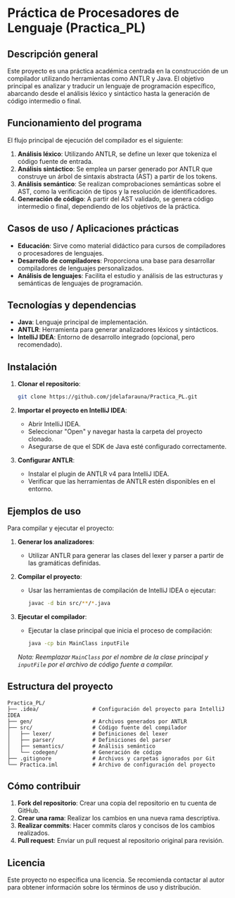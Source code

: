 # Práctica de Procesadores de Lenguaje (Practica_PL)

## Descripción general

Este proyecto es una práctica académica centrada en la construcción de un compilador utilizando herramientas como ANTLR y Java. El objetivo principal es analizar y traducir un lenguaje de programación específico, abarcando desde el análisis léxico y sintáctico hasta la generación de código intermedio o final.

## Funcionamiento del programa

El flujo principal de ejecución del compilador es el siguiente:

1. **Análisis léxico**: Utilizando ANTLR, se define un lexer que tokeniza el código fuente de entrada.
2. **Análisis sintáctico**: Se emplea un parser generado por ANTLR que construye un árbol de sintaxis abstracta (AST) a partir de los tokens.
3. **Análisis semántico**: Se realizan comprobaciones semánticas sobre el AST, como la verificación de tipos y la resolución de identificadores.
4. **Generación de código**: A partir del AST validado, se genera código intermedio o final, dependiendo de los objetivos de la práctica.

## Casos de uso / Aplicaciones prácticas

- **Educación**: Sirve como material didáctico para cursos de compiladores o procesadores de lenguajes.
- **Desarrollo de compiladores**: Proporciona una base para desarrollar compiladores de lenguajes personalizados.
- **Análisis de lenguajes**: Facilita el estudio y análisis de las estructuras y semánticas de lenguajes de programación.

## Tecnologías y dependencias

- **Java**: Lenguaje principal de implementación.
- **ANTLR**: Herramienta para generar analizadores léxicos y sintácticos.
- **IntelliJ IDEA**: Entorno de desarrollo integrado (opcional, pero recomendado).

## Instalación

1. **Clonar el repositorio**:

   ```bash
   git clone https://github.com/jdelafarauna/Practica_PL.git
   ```

2. **Importar el proyecto en IntelliJ IDEA**:
   - Abrir IntelliJ IDEA.
   - Seleccionar "Open" y navegar hasta la carpeta del proyecto clonado.
   - Asegurarse de que el SDK de Java esté configurado correctamente.

3. **Configurar ANTLR**:
   - Instalar el plugin de ANTLR v4 para IntelliJ IDEA.
   - Verificar que las herramientas de ANTLR estén disponibles en el entorno.

## Ejemplos de uso

Para compilar y ejecutar el proyecto:

1. **Generar los analizadores**:
   - Utilizar ANTLR para generar las clases del lexer y parser a partir de las gramáticas definidas.

2. **Compilar el proyecto**:
   - Usar las herramientas de compilación de IntelliJ IDEA o ejecutar:

     ```bash
     javac -d bin src/**/*.java
     ```

3. **Ejecutar el compilador**:
   - Ejecutar la clase principal que inicia el proceso de compilación:

     ```bash
     java -cp bin MainClass inputFile
     ```

   *Nota: Reemplazar `MainClass` por el nombre de la clase principal y `inputFile` por el archivo de código fuente a compilar.*

## Estructura del proyecto

```plaintext
Practica_PL/
├── .idea/                 # Configuración del proyecto para IntelliJ IDEA
├── gen/                   # Archivos generados por ANTLR
├── src/                   # Código fuente del compilador
│   ├── lexer/             # Definiciones del lexer
│   ├── parser/            # Definiciones del parser
│   ├── semantics/         # Análisis semántico
│   └── codegen/           # Generación de código
├── .gitignore             # Archivos y carpetas ignorados por Git
└── Practica.iml           # Archivo de configuración del proyecto
```

## Cómo contribuir

1. **Fork del repositorio**: Crear una copia del repositorio en tu cuenta de GitHub.
2. **Crear una rama**: Realizar los cambios en una nueva rama descriptiva.
3. **Realizar commits**: Hacer commits claros y concisos de los cambios realizados.
4. **Pull request**: Enviar un pull request al repositorio original para revisión.

## Licencia

Este proyecto no especifica una licencia. Se recomienda contactar al autor para obtener información sobre los términos de uso y distribución.
